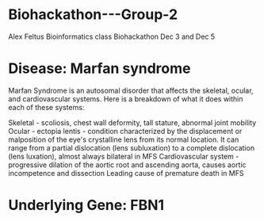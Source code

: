 # Biohackathon---Group-2
Alex Feltus Bioinformatics class Biohackathon Dec 3 and Dec 5
# Disease: Marfan syndrome
Marfan Syndrome is an autosomal disorder that affects the skeletal, ocular, and   cardiovascular systems. Here is a breakdown of what it does within each of these systems:

Skeletal - scoliosis, chest wall deformity, tall stature, abnormal joint mobility
Ocular - ectopia lentis - condition characterized by the displacement or malposition of the eye's crystalline lens from its normal location. It can range from a partial dislocation (lens subluxation) to a complete dislocation (lens luxation), almost always bilateral in MFS
Cardiovascular system - progressive dilation of the aortic root and ascending aorta, causes aortic incompetence and dissection
Leading cause of premature death in MFS

# Underlying Gene: FBN1
